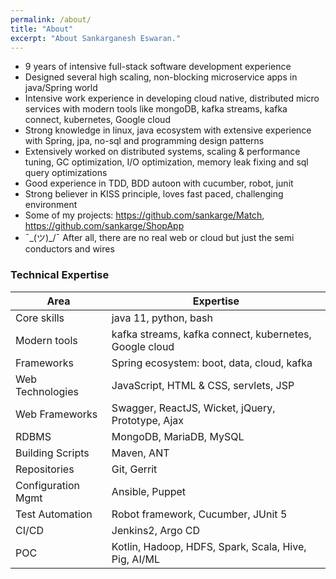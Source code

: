 ```yaml
---
permalink: /about/
title: "About"
excerpt: "About Sankarganesh Eswaran."
---
```


- 9 years of intensive full-stack software development experience
- Designed several high scaling, non-blocking microservice apps in java/Spring world
- Intensive work experience in developing cloud native, distributed micro services with modern tools like mongoDB, kafka streams, kafka connect, kubernetes, Google cloud
- Strong knowledge in linux, java ecosystem with extensive experience with Spring, jpa, no-sql and programming design patterns
- Extensively worked on distributed systems, scaling & performance tuning, GC optimization, I/O optimization, memory leak fixing and sql query optimizations
- Good experience in TDD, BDD autoon with cucumber, robot, junit
- Strong believer in KISS principle, loves fast paced, challenging environment
- Some of my projects: https://github.com/sankarge/Match, https://github.com/sankarge/ShopApp
- ¯\_(ツ)_/¯ After all, there are no real web or cloud but just the semi conductors and wires

### Technical Expertise

Area | Expertise
-----|----------
Core skills |	java 11, python, bash
Modern tools |			kafka streams, kafka connect, kubernetes, Google cloud
Frameworks |			Spring ecosystem:  boot, data, cloud, kafka
Web Technologies |		JavaScript, HTML & CSS, servlets, JSP
Web Frameworks |		Swagger, ReactJS, Wicket, jQuery, Prototype, Ajax
RDBMS |			MongoDB, MariaDB, MySQL
Building Scripts |		Maven, ANT
Repositories |			Git, Gerrit
Configuration Mgmt |		Ansible, Puppet
Test Automation |		Robot framework, Cucumber, JUnit 5
CI/CD |			Jenkins2, Argo CD
POC |			Kotlin, Hadoop, HDFS, Spark, Scala, Hive, Pig, AI/ML
